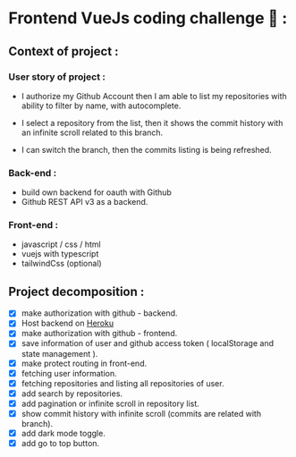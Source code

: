# Frontend VueJs coding challenge 💪 :

## Context of project :

### User story of project :

- I authorize my Github Account then I am able to list my repositories with ability to filter by name, with autocomplete.

- I select a repository from the list, then it shows the commit history with an infinite scroll related to this branch.

- I can switch the branch, then the commits listing is being refreshed.

### Back-end :
- build own backend for oauth with Github
- Github REST API v3 as a backend.

### Front-end :

- javascript / css / html
- vuejs with typescript
- tailwindCss (optional)

## Project decomposition :
- [x] make authorization with github - backend.
- [x] Host backend on [Heroku](https://heroku.com/)
- [x] make authorization with github - frontend.
- [x] save information of user and github access token ( localStorage and state management ).
- [x] make protect routing in front-end.
- [x] fetching user information.
- [x] fetching repositories and listing all repositories of user.
- [x] add search by repositories.
- [x] add pagination or infinite scroll in repository list.
- [x] show commit history with infinite scroll (commits are related with branch).
- [x] add dark mode toggle.
- [x] add go to top button.
